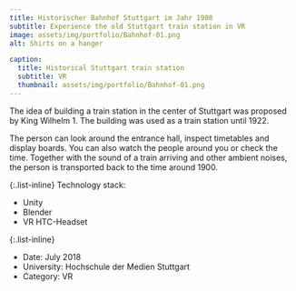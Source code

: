 ```yaml
---
title: Historischer Bahnhof Stuttgart im Jahr 1900
subtitle: Experience the old Stuttgart train station in VR
image: assets/img/portfolio/Bahnhof-01.png
alt: Shirts on a hanger

caption:
  title: Historical Stuttgart train station
  subtitle: VR
  thumbnail: assets/img/portfolio/Bahnhof-01.png
---
```

The idea of building a train station in the center of Stuttgart was proposed by King Wilhelm 1. The building was used as a train station until 1922.

The person can look around the entrance hall, inspect timetables and display boards. You can also watch the people around you or check the time. Together with the sound of a train arriving and other ambient noises, the person is transported back to the time around 1900.

{:.list-inline}
  Technology stack:
- Unity
- Blender
- VR HTC-Headset

{:.list-inline}
- Date: July 2018
- University: Hochschule der Medien Stuttgart
- Category: VR

